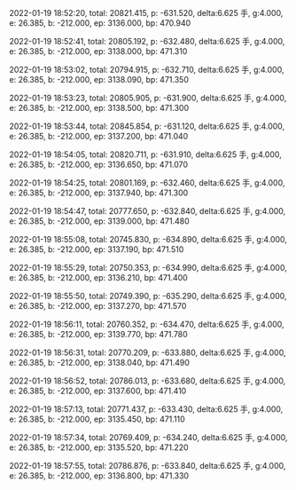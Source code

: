 2022-01-19 18:52:20, total: 20821.415, p: -631.520, delta:6.625 手, g:4.000, e: 26.385, b: -212.000, ep: 3136.000, bp: 470.940

2022-01-19 18:52:41, total: 20805.192, p: -632.480, delta:6.625 手, g:4.000, e: 26.385, b: -212.000, ep: 3138.000, bp: 471.310

2022-01-19 18:53:02, total: 20794.915, p: -632.710, delta:6.625 手, g:4.000, e: 26.385, b: -212.000, ep: 3138.090, bp: 471.350

2022-01-19 18:53:23, total: 20805.905, p: -631.900, delta:6.625 手, g:4.000, e: 26.385, b: -212.000, ep: 3138.500, bp: 471.300

2022-01-19 18:53:44, total: 20845.854, p: -631.120, delta:6.625 手, g:4.000, e: 26.385, b: -212.000, ep: 3137.200, bp: 471.040

2022-01-19 18:54:05, total: 20820.711, p: -631.910, delta:6.625 手, g:4.000, e: 26.385, b: -212.000, ep: 3136.650, bp: 471.070

2022-01-19 18:54:25, total: 20801.169, p: -632.460, delta:6.625 手, g:4.000, e: 26.385, b: -212.000, ep: 3137.940, bp: 471.300

2022-01-19 18:54:47, total: 20777.650, p: -632.840, delta:6.625 手, g:4.000, e: 26.385, b: -212.000, ep: 3139.000, bp: 471.480

2022-01-19 18:55:08, total: 20745.830, p: -634.890, delta:6.625 手, g:4.000, e: 26.385, b: -212.000, ep: 3137.190, bp: 471.510

2022-01-19 18:55:29, total: 20750.353, p: -634.990, delta:6.625 手, g:4.000, e: 26.385, b: -212.000, ep: 3136.210, bp: 471.400

2022-01-19 18:55:50, total: 20749.390, p: -635.290, delta:6.625 手, g:4.000, e: 26.385, b: -212.000, ep: 3137.270, bp: 471.570

2022-01-19 18:56:11, total: 20760.352, p: -634.470, delta:6.625 手, g:4.000, e: 26.385, b: -212.000, ep: 3139.770, bp: 471.780

2022-01-19 18:56:31, total: 20770.209, p: -633.880, delta:6.625 手, g:4.000, e: 26.385, b: -212.000, ep: 3138.040, bp: 471.490

2022-01-19 18:56:52, total: 20786.013, p: -633.680, delta:6.625 手, g:4.000, e: 26.385, b: -212.000, ep: 3137.600, bp: 471.410

2022-01-19 18:57:13, total: 20771.437, p: -633.430, delta:6.625 手, g:4.000, e: 26.385, b: -212.000, ep: 3135.450, bp: 471.110

2022-01-19 18:57:34, total: 20769.409, p: -634.240, delta:6.625 手, g:4.000, e: 26.385, b: -212.000, ep: 3135.520, bp: 471.220

2022-01-19 18:57:55, total: 20786.876, p: -633.840, delta:6.625 手, g:4.000, e: 26.385, b: -212.000, ep: 3136.800, bp: 471.330